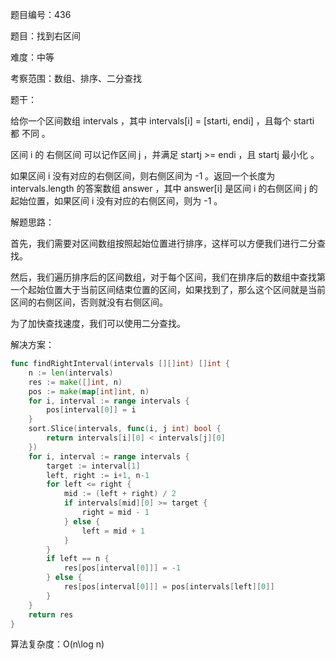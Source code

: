 题目编号：436

题目：找到右区间

难度：中等

考察范围：数组、排序、二分查找

题干：

给你一个区间数组 intervals ，其中 intervals[i] = [starti, endi] ，且每个 starti 都 不同 。

区间 i 的 右侧区间 可以记作区间 j ，并满足 startj >= endi ，且 startj 最小化 。

如果区间 i 没有对应的右侧区间，则右侧区间为 -1 。返回一个长度为 intervals.length 的答案数组 answer ，其中 answer[i] 是区间 i 的右侧区间 j 的起始位置，如果区间 i 没有对应的右侧区间，则为 -1 。

解题思路：

首先，我们需要对区间数组按照起始位置进行排序，这样可以方便我们进行二分查找。

然后，我们遍历排序后的区间数组，对于每个区间，我们在排序后的数组中查找第一个起始位置大于当前区间结束位置的区间，如果找到了，那么这个区间就是当前区间的右侧区间，否则就没有右侧区间。

为了加快查找速度，我们可以使用二分查找。

解决方案：

```go
func findRightInterval(intervals [][]int) []int {
    n := len(intervals)
    res := make([]int, n)
    pos := make(map[int]int, n)
    for i, interval := range intervals {
        pos[interval[0]] = i
    }
    sort.Slice(intervals, func(i, j int) bool {
        return intervals[i][0] < intervals[j][0]
    })
    for i, interval := range intervals {
        target := interval[1]
        left, right := i+1, n-1
        for left <= right {
            mid := (left + right) / 2
            if intervals[mid][0] >= target {
                right = mid - 1
            } else {
                left = mid + 1
            }
        }
        if left == n {
            res[pos[interval[0]]] = -1
        } else {
            res[pos[interval[0]]] = pos[intervals[left][0]]
        }
    }
    return res
}
```

算法复杂度：O(n\log n)
